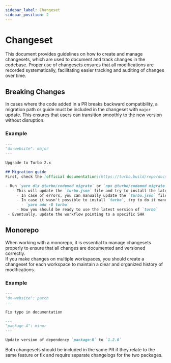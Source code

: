 ```yaml
---
sidebar_label: Changeset
sidebar_position: 2
---
```


# Changeset

This document provides guidelines on how to create and manage changesets, which are used to document and track changes in the codebase. Proper use of changesets ensures that all modifications are recorded systematically, facilitating easier tracking and auditing of changes over time.

 ## Breaking Changes

In cases where the code added in a PR breaks backward compatibility, a migration path or guide must be included in the changeset with `major` update. This ensures that users can transition smoothly to the new version without disruption.

### Example

```markdown
---
"dx-website": major
---

Upgrade to Turbo 2.x

## Migration guide
First, check the [official documentation](https://turbo.build/repo/docs/crafting-your-repository/upgrading) for any doubts.

- Run `yarn dlx @turbo/codemod migrate` or `npx @turbo/codemod migrate` (official tool that should help to migrate. Follow the wizard)
   - This will update the `turbo.json` file and try to install the latest version of `turbo`
     - In case of errors, you can manually update the `turbo.json` file [following these steps](https://turbo.build/repo/docs/reference/turbo-codemod#turborepo-2x)
     - In case it wasn't possible to install `turbo`, try to do it manually:
       - `yarn add -D turbo`
     - Now you should be ready to use the latest version of `turbo`
 - Eventually, update the workflow pointing to a specific SHA
```

## Monorepo

When working with a monorepo, it is essential to manage changesets properly to ensure that all changes are documented and versioned correctly.  
If you make changes on multiple workspaces, you should create a changeset for each workspace to maintain a clear and organized history of modifications.

### Example

```markdown
---
"dx-website": patch
---

Fix typo in documentation
```

```markdown
---
"package-A": minor
---

Update version of dependency `package-B` to `1.2.0`
```

Both changesets should be included in the same PR if they relate to the same feature or fix and require separate changelogs for the two packages.
